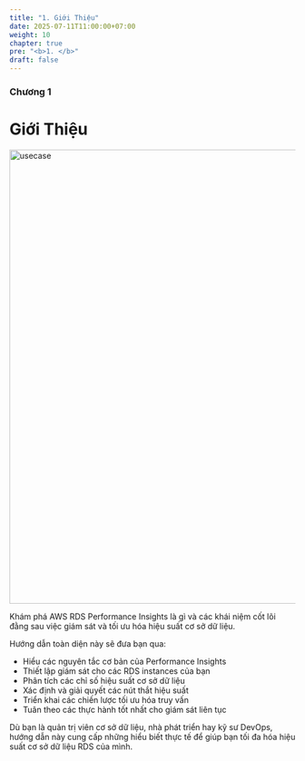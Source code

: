 ```yaml
---
title: "1. Giới Thiệu"
date: 2025-07-11T11:00:00+07:00
weight: 10
chapter: true
pre: "<b>1. </b>"
draft: false
---
```


### Chương 1

# Giới Thiệu

 <img src="/images/usecase .png" alt="usecase " width="800">

Khám phá AWS RDS Performance Insights là gì và các khái niệm cốt lõi đằng sau việc giám sát và tối ưu hóa hiệu suất cơ sở dữ liệu.

Hướng dẫn toàn diện này sẽ đưa bạn qua:

- Hiểu các nguyên tắc cơ bản của Performance Insights
- Thiết lập giám sát cho các RDS instances của bạn
- Phân tích các chỉ số hiệu suất cơ sở dữ liệu
- Xác định và giải quyết các nút thắt hiệu suất
- Triển khai các chiến lược tối ưu hóa truy vấn
- Tuân theo các thực hành tốt nhất cho giám sát liên tục

Dù bạn là quản trị viên cơ sở dữ liệu, nhà phát triển hay kỹ sư DevOps, hướng dẫn này cung cấp những hiểu biết thực tế để giúp bạn tối đa hóa hiệu suất cơ sở dữ liệu RDS của mình.
